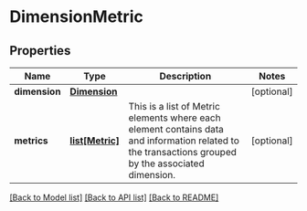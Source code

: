# DimensionMetric

## Properties
Name | Type | Description | Notes
------------ | ------------- | ------------- | -------------
**dimension** | [**Dimension**](Dimension.md) |  | [optional] 
**metrics** | [**list[Metric]**](Metric.md) | This is a list of Metric elements where each element contains data and information related to the transactions grouped by the associated dimension. | [optional] 

[[Back to Model list]](../README.md#documentation-for-models) [[Back to API list]](../README.md#documentation-for-api-endpoints) [[Back to README]](../README.md)


